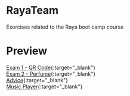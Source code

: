 # RayaTeam
Exercises related to the Raya boot camp course

# Preview
[Exam 1 - QR Code](https://mortezanabavi.github.io/RayaTeam/exam%201/index.html){:target="_blank"}<br/>
[Exam 2 - Perfume](https://mortezanabavi.github.io/RayaTeam/exam%202/index.html){:target="_blank"}<br/>
[Advice](https://mortezanabavi.github.io/RayaTeam/advice/index.html){:target="_blank"}<br/>
[Music Player](https://mortezanabavi.github.io/RayaTeam/music%20player/index.html){:target="_blank"}<br/>

